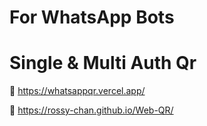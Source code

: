 # For WhatsApp Bots
# Single & Multi Auth Qr 

🌱 https://whatsappqr.vercel.app/

🌱 https://rossy-chan.github.io/Web-QR/

